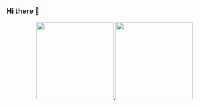 ### Hi there 👋

<div align="center">
  <a href="https://github.com/nicholaspmiranda">
  <img height="180em" src="https://github-readme-stats.vercel.app/api?username=nicholaspmiranda&show_icons=true&theme=dracula&include_all_commits=true&count_private=true"/>
  <img height="180em" src="https://github-readme-stats.vercel.app/api/top-langs/?username=nicholaspmiranda&layout=compact&langs_count=7&theme=dracula"/>
</div>
